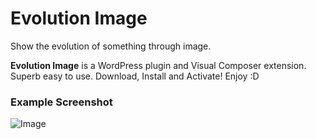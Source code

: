 # Evolution Image

Show the evolution of something through image.

**Evolution Image** is a WordPress plugin and Visual Composer extension. Superb easy to use.
Download, Install and Activate! Enjoy :D 

### Example Screenshot
![Image](http://storage9.static.itmages.com/i/17/0112/h_1484218696_8718362_f338c21274.png)